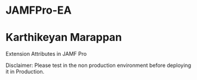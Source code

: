 # JAMFPro-EA
# Karthikeyan Marappan
Extension Attributes in JAMF Pro


Disclaimer: Please test in the non production environment before deploying it in Production.